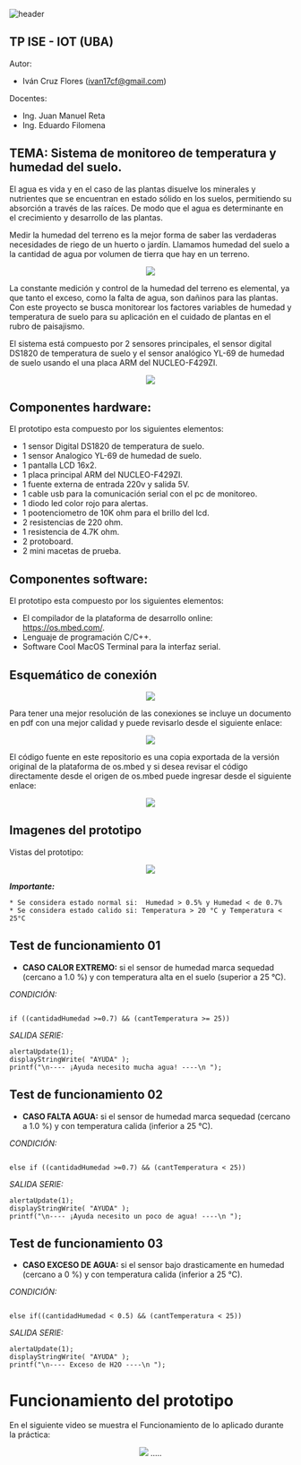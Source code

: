 ![header](imagenes/header.png)

## TP ISE - IOT (UBA)

Autor:
* Iván Cruz Flores (ivan17cf@gmail.com)

Docentes:

* Ing. Juan Manuel Reta
* Ing. Eduardo Filomena

## TEMA:  Sistema de monitoreo de temperatura y humedad del suelo.

El agua es vida y en el caso de las plantas disuelve los minerales y nutrientes que se encuentran en estado sólido en los suelos, permitiendo su absorción a través de las raíces. De modo que el agua es determinante en el crecimiento y desarrollo de las plantas.

Medir la humedad del terreno es la mejor forma de saber las verdaderas necesidades de riego de un huerto o jardín. Llamamos humedad del suelo a la cantidad de agua por volumen de tierra que hay en un terreno.

<p align="center">
    <img src="imagenes/portada.jpeg">
</p>

La constante medición y control de la humedad del terreno es elemental, ya que tanto el exceso, como la falta de agua, son dañinos para las plantas. 
Con este proyecto se busca monitorear los factores variables de humedad y temperatura de suelo para su aplicación en el cuidado de plantas en el rubro de paisajismo.

El sistema está compuesto por 2 sensores principales, el sensor digital DS1820 de temperatura de suelo y el sensor analógico YL-69 de humedad de suelo usando el una placa ARM del NUCLEO-F429ZI.

<p align="center">
    <img src="imagenes/diagrama.png">
</p>

## Componentes hardware: 

El prototipo esta compuesto por los siguientes elementos:

* 1 sensor Digital DS1820 de temperatura de suelo.
* 1 sensor Analogico YL-69 de humedad de suelo.
* 1 pantalla LCD 16x2.
* 1 placa principal ARM del NUCLEO-F429ZI.
* 1 fuente externa de entrada 220v y salida 5V.
* 1 cable usb para la comunicación serial con el pc de monitoreo.
* 1 diodo led color rojo para alertas.
* 1 pootenciometro de 10K ohm para el brillo del lcd.
* 2 resistencias de 220 ohm.
* 1 resistencia de 4.7K ohm.
* 2 protoboard.
* 2 mini macetas de prueba.

## Componentes software: 

El prototipo esta compuesto por los siguientes elementos:


* El compilador de la plataforma de desarrollo online: https://os.mbed.com/.
* Lenguaje de programación C/C++.
* Software Cool MacOS Terminal para la interfaz serial.

## Esquemático de conexión

<p align="center">
    <img src="imagenes/conexiones.png">
</p>

Para tener una mejor resolución de las conexiones se incluye un documento en pdf con una mejor calidad y puede revisarlo desde el siguiente enlace:

<p align="center">
    <a href="imagenes/diagrama_conexiones.pdf" target="_blank"><img src="imagenes/ampliar.png"></a>
</p>


El código fuente en este repositorio es una copia exportada de la versión original de la plataforma de os.mbed y si desea revisar el código directamente desde el origen de os.mbed puede ingresar desde el siguiente enlace:

<p align="center">
    <a href="https://ide.mbed.com/compiler/#nav:/Ejemplo_TP_ISE_final;" target="_blank"><img src="imagenes/fuente.png"></a>
</p>


## Imagenes del prototipo 

Vistas del prototipo:

<p align="center">
    <img src="imagenes/prototipo.png"><br>

</p>

<b><i>Importante:</i></b>

 ```
 * Se considera estado normal si:  Humedad > 0.5% y Humedad < de 0.7%
 * Se considera estado calido si: Temperatura > 20 °C y Temperatura < 25°C
 
 ```

## Test de funcionamiento 01

* <b>CASO CALOR EXTREMO:</b> si el sensor de humedad marca sequedad (cercano a 1.0 %) y con temperatura alta en el suelo (superior a 25 °C).


<i>CONDICIÓN:</i>

 ```
 
 if ((cantidadHumedad >=0.7) && (cantTemperatura >= 25)) 
 
 ```
<i>SALIDA SERIE:</i>

```
alertaUpdate(1);
displayStringWrite( "AYUDA" );
printf("\n---- ¡Ayuda necesito mucha agua! ----\n ");

```


## Test de funcionamiento 02 

* <b>CASO FALTA AGUA:</b> si el sensor de humedad marca sequedad (cercano a 1.0 %) y con temperatura calida (inferior a 25 °C). 

<i>CONDICIÓN:</i>

 ```
 
 else if ((cantidadHumedad >=0.7) && (cantTemperatura < 25))
 
 ```
<i>SALIDA SERIE:</i>

```
alertaUpdate(1);
displayStringWrite( "AYUDA" );
printf("\n---- ¡Ayuda necesito un poco de agua! ----\n ");

```


## Test de funcionamiento 03 

* <b>CASO EXCESO DE AGUA:</b> si el sensor bajo drasticamente en humedad (cercano a 0 %) y con temperatura calida (inferior a 25 °C). 

<i>CONDICIÓN:</i>

 ```
 
 else if((cantidadHumedad < 0.5) && (cantTemperatura < 25)) 
 
 ```
<i>SALIDA SERIE:</i>

```
alertaUpdate(1);
displayStringWrite( "AYUDA" );
printf("\n---- Exceso de H2O ----\n ");

```

# Funcionamiento del prototipo 

En el siguiente video se muestra el Funcionamiento de lo aplicado durante la práctica:
<p align="center">
    <img src="imagenes/play.png"> .....
 </p>



